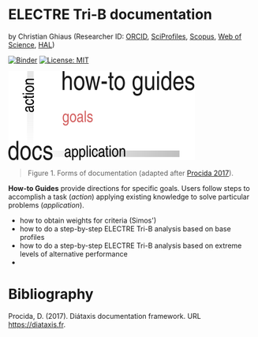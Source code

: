 # ELECTRE Tri-B documentation

by Christian Ghiaus (Researcher ID: [ORCID](https://orcid.org/0000-0001-5561-1245), [SciProfiles](https://sciprofiles.com/profile/2970335), [Scopus](https://www.scopus.com/authid/detail.uri?authorId=6603390490), [Web of Science](https://www.webofscience.com/wos/author/record/1651371), [HAL](https://cv.hal.science/cghiaus))

[![Binder](https://mybinder.org/badge_logo.svg)](https://mybinder.org/v2/gh/cghiaus/ELECTRE_Tri/HEAD)
[![License: MIT](https://img.shields.io/badge/License-MIT-yellow.svg)](https://github.com/cghiaus/dm4bem_book/blob/main/LICENSE)

![Documentation](../../figs/docs_how-to.svg)

> Figure 1. Forms of documentation (adapted after [Procida 2017](https://diataxis.fr)).

__How-to Guides__ provide directions for specific goals. Users follow steps to accomplish a task (_action_)
applying existing knowledge to solve particular problems (_application_).

- how to obtain weights for criteria (Simos')
- how to do a step-by-step ELECTRE Tri-B analysis based on base profiles
- how to do a step-by-step ELECTRE Tri-B analysis based on extreme levels of alternative  performance
- 

# Bibliography
Procida, D. (2017). Diátaxis documentation framework. URL https://diataxis.fr.
